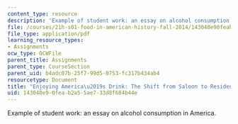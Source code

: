 ```yaml
---
content_type: resource
description: 'Example of student work: an essay on alcohol consumption in America.'
file: /courses/21h-s01-food-in-american-history-fall-2014/143040e90feab2a55ae733d8f684b44e_MIT21H_S01F14_Fin_Pa_Beer.pdf
file_type: application/pdf
learning_resource_types:
- Assignments
ocw_type: OCWFile
parent_title: Assignments
parent_type: CourseSection
parent_uid: b4adc07b-25f7-99d5-0753-fc317b434ab4
resourcetype: Document
title: "Enjoying America\u2019s Drink: The Shift from Saloon to Residence"
uid: 143040e9-0fea-b2a5-5ae7-33d8f684b44e
---
```

Example of student work: an essay on alcohol consumption in America.

